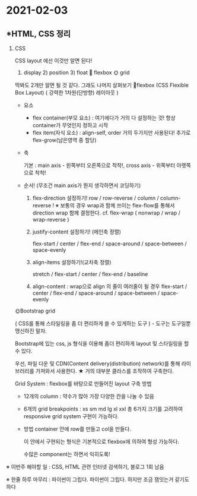 # 2021-02-03

## *HTML, CSS 정리

1. CSS

   CSS layout 에선 이것만 알면 된다!
   1) display 2) position 3) float :ice_cream: flexbox :sun_with_face: grid

   딱봐도 2개만 알면 될 것 같다. 그래도 나머지 살펴보기
   :ice_cream:flexbox (CSS Flexible Box Layout)
    ( 강력한 1차원(단방향) 레이아웃 )

   - 요소 

     - flex container(부모 요소) : 여기에다가 거의 다 설정하는 것! 항상 container가 무엇인지 정하고 시작
     - flex item(자식 요소) : align-self, order 거의 두가지만 사용된다! 추가로 flex-grow(남은영역 중 할당)

   - 축

     기본 : main axis - 왼쪽부터 오른쪽으로 착착!, cross axis - 위쪽부터 아랫쪽으로 착착!

   - 순서! (무조건 main axis가 뭔지 생각하면서 코딩하기)

     1. flex-direction 설정하기!
        row / row-reverse / column / column-reverse !
        ※ 보통의 경우 wrap과 함께 쓰이는 flex-flow를 통해서 direction wrap 함께 결정한다.
        cf. flex-wrap ( nonwrap / wrap / wrap-reverse )

     2. justify-content 설정하기! (메인축 정렬)

        flex-start / center / flex-end / space-around / space-between / space-evenly

     3. align-items 설정하기!(교차축 정렬)

        stretch / flex-start / center / flex-end / baseline

     4. align-content : wrap으로 align 의 줄이 여러줄이 될 경우
        flex-start / center / flex-end / space-around / space-between / space-evenly

   :sun_with_face:Bootstrap grid 

   ( CSS를 통해 스타일링을 좀 더 편리하게 쓸 수 있게하는 도구 ) - 도구는 도구일뿐 맹신하진 말자.
   
   Bootstrap에 있는 css, js 형식을 이용해 좀더 편리하게 layout 및 스타일링을 할 수 있다.
   
   우선, 파일 다운 및 CDN(Content delivery(distribution) network)를 통해 라이브러리를 가져와서 사용한다. 
   ★ 거의 대부분 클라스를 조작하여 구축한다.
   
   
   
   Grid System : flexbox를 바탕으로 만들어진 layout 구축 방법
   
   - 12개의 column : 약수가 많아 가장 다양한 칸을 나눌 수 있음
   
   - 6개의 grid breakpoints : xs sm md lg xl xxl 총 6가지 크기를 고려하여 responsive grid system 구현이 가능하다.
   
   - 방법
     container 안에
              row를 만들고
                      col을 만들다.
   
     이 안에서 구현되는 형식은 기본적으로 flexbox에 의하여 형성 가능하다.
   
     수많은 component는 하면서 익히도록!
   
   

※ 이번주 해야할 일
:  CSS, HTML 관련 인터넷 검색하기, 블로그 1회 남음

※ 한줄 하루 마무리
: 파이썬이 그립다. 파이썬이 그립다. 하지만 조금 잼잇는거 같기도 하다





